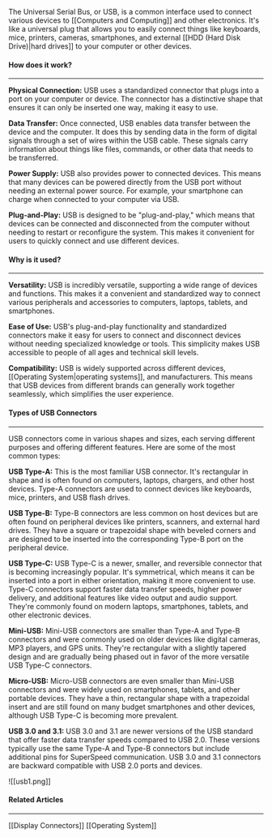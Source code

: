 The Universal Serial Bus, or USB, is a common interface used to connect various devices to [[Computers and Computing]] and other electronics. It's like a universal plug that allows you to easily connect things like keyboards, mice, printers, cameras, smartphones, and external [[HDD (Hard Disk Drive)|hard drives]] to your computer or other devices.

#### How does it work?
<hr>

**Physical Connection:** USB uses a standardized connector that plugs into a port on your computer or device. The connector has a distinctive shape that ensures it can only be inserted one way, making it easy to use.

**Data Transfer:** Once connected, USB enables data transfer between the device and the computer. It does this by sending data in the form of digital signals through a set of wires within the USB cable. These signals carry information about things like files, commands, or other data that needs to be transferred.

**Power Supply:** USB also provides power to connected devices. This means that many devices can be powered directly from the USB port without needing an external power source. For example, your smartphone can charge when connected to your computer via USB.

**Plug-and-Play:** USB is designed to be "plug-and-play," which means that devices can be connected and disconnected from the computer without needing to restart or reconfigure the system. This makes it convenient for users to quickly connect and use different devices.

#### Why is it used?
<hr>

**Versatility:** USB is incredibly versatile, supporting a wide range of devices and functions. This makes it a convenient and standardized way to connect various peripherals and accessories to computers, laptops, tablets, and smartphones.

**Ease of Use:** USB's plug-and-play functionality and standardized connectors make it easy for users to connect and disconnect devices without needing specialized knowledge or tools. This simplicity makes USB accessible to people of all ages and technical skill levels.

**Compatibility:** USB is widely supported across different devices, [[Operating System|operating systems]], and manufacturers. This means that USB devices from different brands can generally work together seamlessly, which simplifies the user experience.

#### Types of USB Connectors
<hr>

USB connectors come in various shapes and sizes, each serving different purposes and offering different features. Here are some of the most common types:

**USB Type-A:**
	This is the most familiar USB connector. It's rectangular in shape and is often found on computers, laptops, chargers, and other host devices. Type-A connectors are used to connect devices like keyboards, mice, printers, and USB flash drives.

**USB Type-B:**
	Type-B connectors are less common on host devices but are often found on peripheral devices like printers, scanners, and external hard drives. They have a square or trapezoidal shape with beveled corners and are designed to be inserted into the corresponding Type-B port on the peripheral device.

**USB Type-C:**
	USB Type-C is a newer, smaller, and reversible connector that is becoming increasingly popular. It's symmetrical, which means it can be inserted into a port in either orientation, making it more convenient to use. Type-C connectors support faster data transfer speeds, higher power delivery, and additional features like video output and audio support. They're commonly found on modern laptops, smartphones, tablets, and other electronic devices.

**Mini-USB:**
	Mini-USB connectors are smaller than Type-A and Type-B connectors and were commonly used on older devices like digital cameras, MP3 players, and GPS units. They're rectangular with a slightly tapered design and are gradually being phased out in favor of the more versatile USB Type-C connectors.

**Micro-USB:**
	Micro-USB connectors are even smaller than Mini-USB connectors and were widely used on smartphones, tablets, and other portable devices. They have a thin, rectangular shape with a trapezoidal insert and are still found on many budget smartphones and other devices, although USB Type-C is becoming more prevalent.

**USB 3.0 and 3.1:**
	USB 3.0 and 3.1 are newer versions of the USB standard that offer faster data transfer speeds compared to USB 2.0. These versions typically use the same Type-A and Type-B connectors but include additional pins for SuperSpeed communication. USB 3.0 and 3.1 connectors are backward compatible with USB 2.0 ports and devices.

![[usb1.png]]

#### Related Articles
<hr>

[[Display Connectors]]
[[Operating System]]
